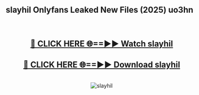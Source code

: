 <h2>slayhil Onlyfans Leaked New Files (2025) uo3hn</h2>
<br>
<div align="center">
<h2><a href="https://mediafiles.top/slayhil&ref=git" rel="nofollow">🔴 CLICK HERE 🌐==►► Watch slayhil</a></h2>
<h2><a href="https://mediafiles.top/slayhil&ref=git" rel="nofollow">🔴 CLICK HERE 🌐==►► Download slayhil</a></h2>
<br>
<a href="https://mediafiles.top/slayhil&ref=git" rel="nofollow" data-target="animated-image.originalLink"><img src="https://i.ibb.co.com/xMMVF88/686577567.gif" alt="slayhil" style="max-width: 100%; display: inline-block;" data-target="animated-image.originalImage"></a>
</div>
<br>
<br>